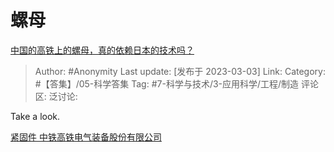 # 螺母
[中国的高铁上的螺母，真的依赖日本的技术吗？](https://www.zhihu.com/question/329320256/answer/2918859453)

> Author: #Anonymity
> Last update: [发布于 2023-03-03]
> Link:
> Category: #【答集】/05-科学答集
> Tag: #7-科学与技术/3-应用科学/工程/制造 
> 评论区:
> 泛讨论:

Take a look.

[紧固件 中铁高铁电气装备股份有限公司](https://link.zhihu.com/?target=http%3A//www.bjqcc.com/default/product/12/637)
